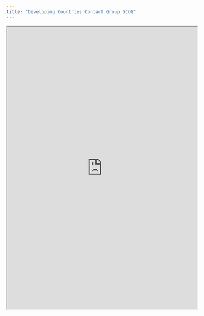 ```yaml
---
title: "Developing Countries Contact Group DCCG"
---
```



<iframe height="750" width="100%" src="https://ewelton.github.io/ktest/wiki.html#Developing%20Countries%20Contact%20Group%20DCCG"></iframe>
